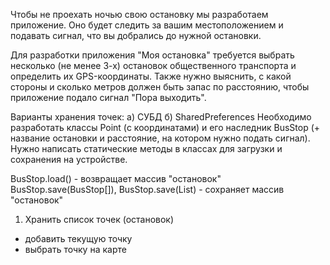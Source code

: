 Чтобы не проехать ночью свою остановку мы разработаем приложение. 
Оно будет следить за вашим местоположением и подавать сигнал, что вы добрались до нужной остановки.

Для разработки приложения "Моя остановка" требуется выбрать несколько (не менее 3-х) остановок общественного транспорта и определить их GPS-координаты. Также нужно выяснить, с какой стороны и сколько метров должен быть запас по расстоянию, чтобы приложение подало сигнал "Пора выходить".

Варианты хранения точек:
а) СУБД б) SharedPreferences
Необходимо разработать классы Point (с координатами) и его наследник BusStop (+ название остановки и расстояние, на котором нужно подать сигнал). Нужно написать статические методы в классах для загрузки и сохранения на устройстве.

BusStop.load() - возвращает массив "остановок"
BusStop.save(BusStop[]), BusStop.save(List<BusStop>) - сохраняет массив "остановок"

1) Хранить список точек (остановок) 
- добавить текущую точку
- выбрать точку на карте

